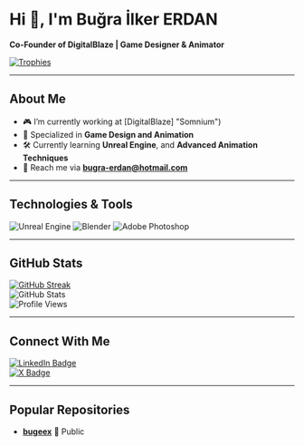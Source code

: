 # Hi 👋, I'm Buğra İlker ERDAN

**Co-Founder of DigitalBlaze | Game Designer & Animator**

[![Trophies](https://github-profile-trophy.vercel.app/?username=kullanıcı-adın&theme=onedark&row=1&column=6)](https://github.com/bugeex)

---

## About Me
- 🎮 I’m currently working at [DigitalBlaze] "Somnium")
- 🌟 Specialized in **Game Design and Animation**
- 🛠 Currently learning **Unreal Engine**, and **Advanced Animation Techniques**
- 📧 Reach me via **[bugra-erdan@hotmail.com](mailto:bugra-erdan@hotmail.com)**

---

## Technologies & Tools  
![Unreal Engine](https://img.shields.io/badge/Unreal%20Engine-313131?style=for-the-badge&logo=unrealengine&logoColor=white)
![Blender](https://img.shields.io/badge/Blender-313131?style=for-the-badge&logo=blender&logoColor=white)
![Adobe Photoshop](https://img.shields.io/badge/Adobe%20Photoshop-001F3F?style=for-the-badge&logo=adobephotoshop&logoColor=white)

---

## GitHub Stats  
[![GitHub Streak](https://streak-stats.demolab.com/?user=kullanıcı-adın&theme=onedark&hide_border=true)](https://git.io/streak-stats)  
![GitHub Stats](https://github-readme-stats.vercel.app/api?username=kullanıcı-adın&show_icons=true&theme=onedark&hide_border=true)  
![Profile Views](https://komarev.com/ghpvc/?username=kullanıcı-adın&label=Profile%20Views&color=brightgreen&style=flat)

---

## Connect With Me
[![LinkedIn Badge](https://img.shields.io/badge/LinkedIn-0077B5?style=flat&logo=linkedin&logoColor=white)](https://www.linkedin.com/in/buğra-ilker-erdan-20a638252/)  
[![X Badge](https://img.shields.io/badge/X-000000?style=flat&logo=x&logoColor=white)](https://x.com/bugexdev)

---

## Popular Repositories
- [**bugeex**](https://github.com/username/bugeex) 🔗 Public
